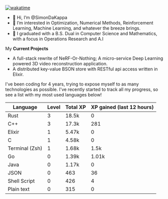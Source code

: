 
[![wakatime](https://wakatime.com/badge/user/50e6c678-94a9-4739-af51-360aeb113c51.svg)](https://wakatime.com/@50e6c678-94a9-4739-af51-360aeb113c51)

- 👋 Hi, I’m @SimonDaKappa
- 👀 I’m interested in Optimization, Numerical Methods, Reinforcement Learning, Machine Learning, and whatever the breeze brings.
- 🌱 I graduated with a B.S. Dual in Computer Science and Mathematics, with a focus in Operations Research and A.I

My **Current Projects** 
- A full-stack rewrite of NeRF-Or-Nothing; A micro-service Deep Learning powered 3D video reconstruction application.
- A distributed key-value BSON store with RESTful api access written in Elixir.

I've been coding for 4 years, trying to expose myself to as many technologies as possible. I've recently started to track all my progress, so see
a list with my most used languages below!

| Language | Level | Total XP | XP gained (last 12 hours) |
| --- | --- | --- | --- |
| Rust | 3 | 18.5k | 0 |
| C++ | 3 | 17.3k | 281 |
| Elixir | 1 | 5.47k | 0 |
| C | 1 | 4.58k | 0 |
| Terminal (Zsh) | 1 | 1.68k | 1.5k |
| Go | 0 | 1.39k | 1.01k |
| Java | 0 | 1.17k | 0 |
| JSON | 0 | 463 | 36 |
| Shell Script | 0 | 426 | 4 |
| Plain text | 0 | 315 | 0 |